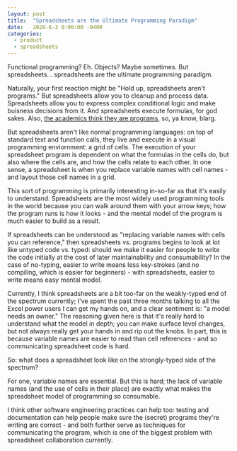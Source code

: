 ```yaml
---
layout: post
title:  "Spreadsheets are the Ultimate Programming Paradigm"
date:   2020-6-3 0:00:00 -0400
categories:
  - product
  - spreadsheets
---
```


Functional programming? Eh. Objects? Maybe sometimes. But spreadsheets... spreadsheets are the ultimate programming paradigm.

Naturally, your first reaction might be "Hold up, spreadsheets aren't programs." But spreadsheets allow you to cleanup and process data. Spreadsheets allow you to express complex conditional logic and make buisness decisions from it. And spreadsheets execute formulas, for god sakes. Also, [the academics think they are programs](http://ceur-ws.org/Vol-1209/SEMS2014.pdf), so, ya know, blarg.

But spreadsheets aren't like normal programming languages: on top of standard text and function calls, they live and execute in a visual programming enviornment: a grid of cells. The execution of your spreadsheet program is dependent on what the formulas in the cells do, but also where the cells are, and how the cells relate to each other. In one sense, a spreadsheet is when you replace variable names with cell names - and layout those cell names in a grid.

This sort of programming is primarily interesting in-so-far as that it's easily to understand. Spreadsheets are the most widely used programming tools in the world because you can walk around them with your arrow keys; how the program runs is how it looks - and the mental model of the program is much easier to build as a result.

If spreadsheets can be understood as "replacing variable names with cells you can reference," then spreadsheets vs. programs begins to look at lot like untyped code vs. typed: should we make it easier for people to write the code initially at the cost of later maintainability and consumability? In the case of no-typing, easier to write means less key-strokes (and no compiling, which is easier for beginners) - with spreadsheets, easier to write means easy mental model.

Currently, I think spreadsheets are a bit too-far on the weakly-typed end of the spectrum currently; I've spent the past three months talking to all the Excel power users I can get my hands on, and a clear sentiment is: "a model needs an owner." The reasoning given here is that it's really hard to understand what the model in depth; you can make surface level changes, but not always really get your hands in and rip out the knobs. In part, this is because variable names are easier to read than cell references - and so communicating spreadsheet code is hard.

So: what does a spreadsheet look like on the strongly-typed side of the spectrum?

For one, variable names are essential. But this is hard; the lack of variable names (and the use of cells in their place) are exactly what makes the spreadsheet model of programming so consumable. 

I think other software engineering practices can help too: testing and documentation can help people make sure the (secret) programs they're writing are correct - and both further serve as techniques for communicating the program, which is one of the biggest problem with spreadsheet collaboration currently.

